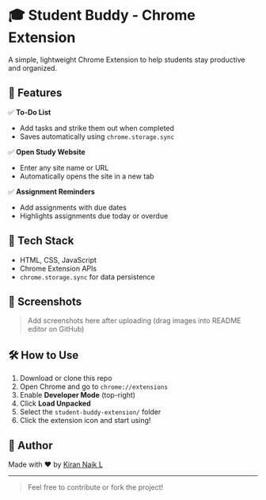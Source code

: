 # 🎓 Student Buddy - Chrome Extension

A simple, lightweight Chrome Extension to help students stay productive and organized.

## 🚀 Features

✅ **To-Do List**  
- Add tasks and strike them out when completed  
- Saves automatically using `chrome.storage.sync`

✅ **Open Study Website**  
- Enter any site name or URL  
- Automatically opens the site in a new tab

✅ **Assignment Reminders**  
- Add assignments with due dates  
- Highlights assignments due today or overdue

## 🧠 Tech Stack

- HTML, CSS, JavaScript  
- Chrome Extension APIs  
- `chrome.storage.sync` for data persistence

## 📸 Screenshots

> Add screenshots here after uploading (drag images into README editor on GitHub)

## 🛠 How to Use

1. Download or clone this repo  
2. Open Chrome and go to `chrome://extensions`  
3. Enable **Developer Mode** (top-right)  
4. Click **Load Unpacked**  
5. Select the `student-buddy-extension/` folder  
6. Click the extension icon and start using!

## 📝 Author

Made with ❤️ by [Kiran Naik L](https://github.com/Kiran2004L)

---

> Feel free to contribute or fork the project!
